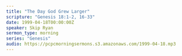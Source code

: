 ```yaml
---
title: "The Day God Grew Larger"
scripture: "Genesis 18:1-2, 16-33"
date: 1999-04-18T00:00:00Z
speaker: Skip Ryan
sermon_type: morning
series: "Genesis"
audio: https://pcpcmorningsermons.s3.amazonaws.com/1999-04-18.mp3 
---
```



